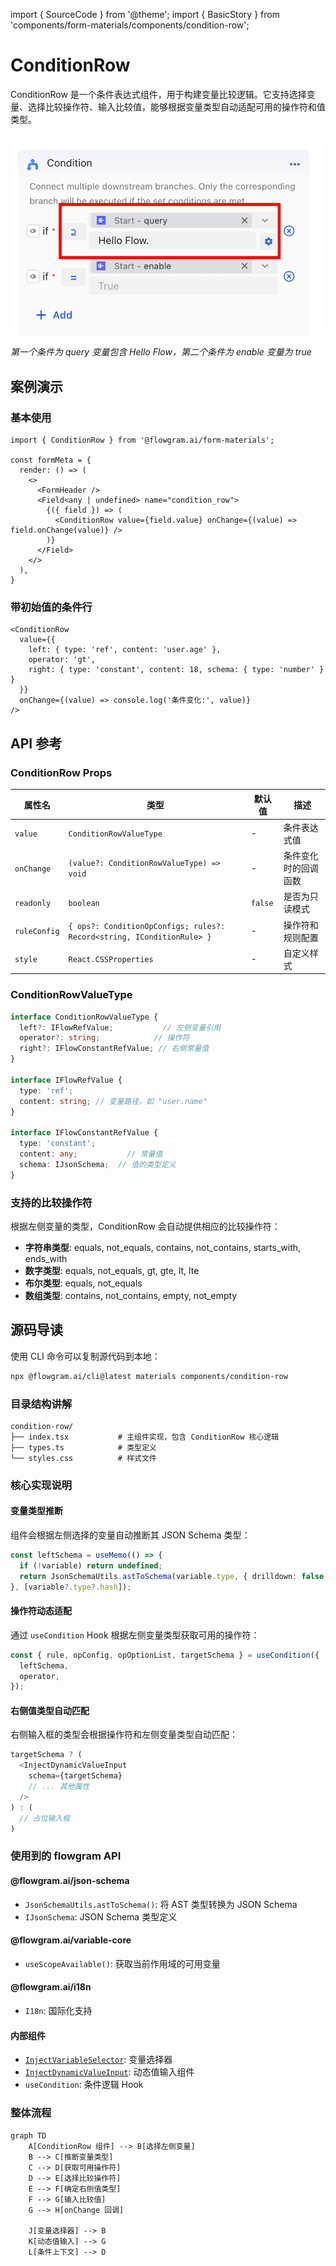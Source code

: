 import { SourceCode } from '@theme';
import { BasicStory } from 'components/form-materials/components/condition-row';

# ConditionRow

ConditionRow 是一个条件表达式组件，用于构建变量比较逻辑。它支持选择变量、选择比较操作符、输入比较值，能够根据变量类型自动适配可用的操作符和值类型。

<br />

<div>
  <img loading="lazy" src="/materials/condition-row.png" alt="Condition Row 组件" style={{ width: '50%' }} />

  *第一个条件为 query 变量包含 Hello Flow，第二个条件为 enable 变量为 true*
</div>

## 案例演示

### 基本使用

<BasicStory />

```tsx pure title="form-meta.tsx"
import { ConditionRow } from '@flowgram.ai/form-materials';

const formMeta = {
  render: () => (
    <>
      <FormHeader />
      <Field<any | undefined> name="condition_row">
        {({ field }) => (
          <ConditionRow value={field.value} onChange={(value) => field.onChange(value)} />
        )}
      </Field>
    </>
  ),
}
```

### 带初始值的条件行

```tsx
<ConditionRow
  value={{
    left: { type: 'ref', content: 'user.age' },
    operator: 'gt',
    right: { type: 'constant', content: 18, schema: { type: 'number' } }
  }}
  onChange={(value) => console.log('条件变化:', value)}
/>
```

## API 参考

### ConditionRow Props

| 属性名 | 类型 | 默认值 | 描述 |
|--------|------|--------|------|
| `value` | `ConditionRowValueType` | - | 条件表达式值 |
| `onChange` | `(value?: ConditionRowValueType) => void` | - | 条件变化时的回调函数 |
| `readonly` | `boolean` | `false` | 是否为只读模式 |
| `ruleConfig` | `{ ops?: ConditionOpConfigs; rules?: Record<string, IConditionRule> }` | - | 操作符和规则配置 |
| `style` | `React.CSSProperties` | - | 自定义样式 |

### ConditionRowValueType

```typescript
interface ConditionRowValueType {
  left?: IFlowRefValue;           // 左侧变量引用
  operator?: string;            // 操作符
  right?: IFlowConstantRefValue; // 右侧常量值
}

interface IFlowRefValue {
  type: 'ref';
  content: string; // 变量路径，如 "user.name"
}

interface IFlowConstantRefValue {
  type: 'constant';
  content: any;           // 常量值
  schema: IJsonSchema;  // 值的类型定义
}
```

### 支持的比较操作符

根据左侧变量的类型，ConditionRow 会自动提供相应的比较操作符：

* **字符串类型**: equals, not\_equals, contains, not\_contains, starts\_with, ends\_with
* **数字类型**: equals, not\_equals, gt, gte, lt, lte
* **布尔类型**: equals, not\_equals
* **数组类型**: contains, not\_contains, empty, not\_empty

## 源码导读

<SourceCode href="https://github.com/bytedance/flowgram.ai/tree/main/packages/materials/form-materials/src/components/condition-row" />

使用 CLI 命令可以复制源代码到本地：

```bash
npx @flowgram.ai/cli@latest materials components/condition-row
```

### 目录结构讲解

```
condition-row/
├── index.tsx           # 主组件实现，包含 ConditionRow 核心逻辑
├── types.ts            # 类型定义
└── styles.css          # 样式文件
```

### 核心实现说明

#### 变量类型推断

组件会根据左侧选择的变量自动推断其 JSON Schema 类型：

```typescript
const leftSchema = useMemo(() => {
  if (!variable) return undefined;
  return JsonSchemaUtils.astToSchema(variable.type, { drilldown: false });
}, [variable?.type?.hash]);
```

#### 操作符动态适配

通过 `useCondition` Hook 根据左侧变量类型获取可用的操作符：

```typescript
const { rule, opConfig, opOptionList, targetSchema } = useCondition({
  leftSchema,
  operator,
});
```

#### 右侧值类型自动匹配

右侧输入框的类型会根据操作符和左侧变量类型自动匹配：

```typescript
targetSchema ? (
  <InjectDynamicValueInput
    schema={targetSchema}
    // ... 其他属性
  />
) : (
  // 占位输入框
)
```

### 使用到的 flowgram API

#### @flowgram.ai/json-schema

* `JsonSchemaUtils.astToSchema()`: 将 AST 类型转换为 JSON Schema
* `IJsonSchema`: JSON Schema 类型定义

#### @flowgram.ai/variable-core

* `useScopeAvailable()`: 获取当前作用域的可用变量

#### @flowgram.ai/i18n

* `I18n`: 国际化支持

#### 内部组件

* [`InjectVariableSelector`](/materials/components/variable-selector.md): 变量选择器
* [`InjectDynamicValueInput`](/materials/components/dynamic-value-input.md): 动态值输入组件
* `useCondition`: 条件逻辑 Hook

### 整体流程

```mermaid
graph TD
    A[ConditionRow 组件] --> B[选择左侧变量]
    B --> C[推断变量类型]
    C --> D[获取可用操作符]
    D --> E[选择比较操作符]
    E --> F[确定右侧值类型]
    F --> G[输入比较值]
    G --> H[onChange 回调]

    J[变量选择器] --> B
    K[动态值输入] --> G
    L[条件上下文] --> D
```
